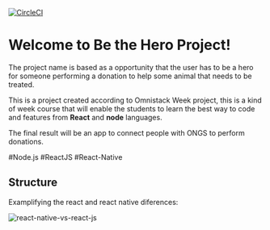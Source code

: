 [![CircleCI](https://circleci.com/gh/circleci/circleci-docs/tree/teesloane-patch-5.svg?style=svg)](https://circleci.com/gh/circleci/circleci-docs/tree/teesloane-patch-5)
# Welcome to Be the Hero Project! 
The project name is based as a opportunity that the user has to be a hero for someone performing a donation to help some animal that needs to be treated.

This is a project created according to Omnistack Week project, this is a kind of week course that will enable the students to learn the best way to code and features from **React** and **node** languages.

The final result will be an app to connect people with ONGS to perform donations.

#Node.js #ReactJS #React-Native

## Structure

Examplifying the react and react native diferences:

![react-native-vs-react-js](https://user-images.githubusercontent.com/62657321/79994219-0dcc4480-848c-11ea-9470-423279b7b820.jpg)

